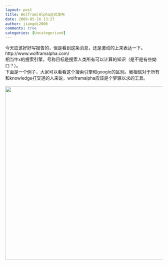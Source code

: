 ```yaml
---
layout: post
title: Wolfram|Alpha正式发布
date: 2009-05-16 13:27
author: jiangdi2000
comments: true
categories: [Uncategorized]
---
```

<div id="msgcns!C840C88DA912213B!1590" class="bvMsg"> 今天应该好好写报告的，但是看到这条消息，还是激动的上来表达一下。<br />http://www.wolframalpha.com/<br />相当牛x的搜索引擎，号称目标是搜索人类所有可以计算的知识（是不是有些拗口？）。<br />下面是一个例子，大家可以看看这个搜索引擎和google的区别。我相信对于所有和knowledge打交道的人来说，wolframalpha应该是个梦寐以求的工具。<br /><br /><span><a href="http://jiangdi2000.files.wordpress.com/2009/05/picture1.jpg?w=300" target="_blank" rel="WLPP;url=https://uodwca.blu.livefilestore.com/y1mMavTW9v49UPUQr0Whw-K54ZxSyJ9LkAKHApEMWF7qDYMO5iw1LxQCQ_a7GuseVWKQwtpRPLoF7pyymVZ83R8C_prx8xet5jWfQgFm9u5vp65oVVQ0YiqFb4xo99ZK7336JVyb5GY0tS6RWH5m-XHFQ/Picture%201.jpg"><img style="width:883px;height:556px;" src="http://jiangdi2000.files.wordpress.com/2009/05/picture1.jpg?w=300" alt="" /></a></span><br /></div>
